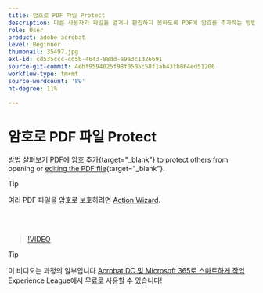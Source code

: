 ```yaml
---
title: 암호로 PDF 파일 Protect
description: 다른 사용자가 파일을 열거나 편집하지 못하도록 PDF에 암호를 추가하는 방법에 대해 알아봅니다
role: User
product: adobe acrobat
level: Beginner
thumbnail: 35497.jpg
exl-id: cd535ccc-cd5b-4643-88dd-a9a3c1d26691
source-git-commit: 4ebf9594025f98f0505c58f1ab43fb864ed51206
workflow-type: tm+mt
source-wordcount: '89'
ht-degree: 11%

---
```


# 암호로 PDF 파일 Protect

방법 살펴보기 [PDF에 암호 추가](https://www.adobe.com/kr/acrobat/online/password-protect-pdf.html){target="_blank"} to protect others from opening or [editing the PDF file](https://www.adobe.com/acrobat/online/pdf-editor.html){target="_blank"}.

>[!TIP]
>
>여러 PDF 파일을 암호로 보호하려면 [Action Wizard](../advanced-tasks/action.md).

<br> 

>[!VIDEO](https://video.tv.adobe.com/v/35497?quality=12&learn=on&hidetitle=true)

>[!TIP]
>
>이 비디오는 과정의 일부입니다 [Acrobat DC 및 Microsoft 365로 스마트하게 작업](https://experienceleague.adobe.com/?recommended=Acrobat-U-1-2021.microsoft365) Experience League에서 무료로 사용할 수 있습니다!
